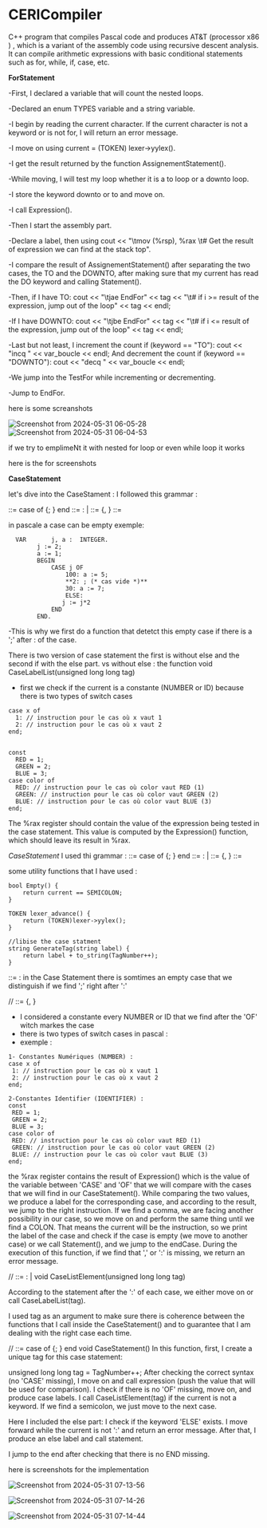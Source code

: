 # CERICompiler
C++ program that compiles Pascal code and produces AT&T (processor x86 ) , which is a variant of the assembly code using recursive descent analysis. It can compile arithmetic expressions with basic conditional statements such as for, while, if, case, etc.

**ForStatement**

-First, I declared a variable that will count the nested loops.

-Declared an enum TYPES variable and a string variable.

-I begin by reading the current character. If the current character is not a keyword or is not for, I will return an error message.

-I move on using current = (TOKEN) lexer->yylex().

-I get the result returned by the function AssignementStatement().

-While moving, I will test my loop whether it is a to loop or a downto loop.

-I store the keyword downto or to and move on.

-I call Expression().

-Then I start the assembly part.

-Declare a label, then using cout << "\tmov (%rsp), %rax \t# Get the result of expression we can find at the stack top".

-I compare the result of AssignementStatement() after separating the two cases, the TO and the DOWNTO, after making sure that my current has read the DO keyword and calling Statement().

-Then, if I have TO:
cout << "\tjae EndFor" << tag << "\t# if i >= result of the expression, jump out of the loop" << tag << endl;

-If I have DOWNTO:
cout << "\tjbe EndFor" << tag << "\t# if i <= result of the expression, jump out of the loop" << tag << endl;

-Last but not least, I increment the count if (keyword == "TO"):
cout << "incq " << var_boucle << endl;
And decrement the count if (keyword == "DOWNTO"):
cout << "decq " << var_boucle << endl;

-We jump into the TestFor while incrementing or decrementing.

-Jump to EndFor.

here is some screanshots 






![Screenshot from 2024-05-31 06-05-28](https://github.com/melissamelissa20032003/CERICompiler/assets/109720240/08fd36f7-c2ef-4504-8c66-1ffa1930e991)
![Screenshot from 2024-05-31 06-04-53](https://github.com/melissamelissa20032003/CERICompiler/assets/109720240/914e72c1-1b31-4196-afeb-c8fded0b3f14)


if we try to emplimeNt it with nested for loop or even while loop it works 

here is the for screenshots 






















__CaseStatement__

let's dive into the CaseStament :
I followed this grammar :

<case statement> ::= case <expression> of <case list element> {; <case list element> } end
<case list element> ::= <case label list> : <statement> | <empty>
<case label list> ::= <constant> {, <constant> }
<empty>::=

in pascale a  case can be empty exemple: 
```
  VAR		j, a :	INTEGER.
        j := 2;
        a := 1;
        BEGIN
            CASE j OF
                100: a := 5;
                **2: ; (* cas vide *)**
                30: a := 7;
                ELSE:
               j := j*2
            END
        END.
```
-This is why we first do a function that detetct this empty case if there is a ';' after : of the case.

There is two version of case statement the first is without else and the second if with the else part.
vs without else :
the function void CaseLabelList(unsigned long long tag)
- first we check if the current is a constante (NUMBER or ID) because there is two types of switch cases
``` 
case x of
  1: // instruction pour le cas où x vaut 1
  2: // instruction pour le cas où x vaut 2
end;


const
  RED = 1;
  GREEN = 2;
  BLUE = 3;
case color of
  RED: // instruction pour le cas où color vaut RED (1)
  GREEN: // instruction pour le cas où color vaut GREEN (2)
  BLUE: // instruction pour le cas où color vaut BLUE (3)
end;

```
The %rax register should contain the value of the expression being tested in the case statement. This value is computed by the Expression() function, which should leave its result in %rax.




*CaseStatement*
I used thi grammar : 
<case statement> ::= case <expression> of <case list element> {; <case list element> } end
<case list element> ::= <case label list> : <statement> | <empty>
<case label list> ::= <constant> {, <constant> }
<empty>::=

some utility functions that I have used :

```
bool Empty() {
    return current == SEMICOLON;
}

TOKEN lexer_advance() {
    return (TOKEN)lexer->yylex();
}

//libise the case statment 
string GenerateTag(string label) {
    return label + to_string(TagNumber++);
}

```
<empty>::= : in the Case Statement there is somtimes an empty case that we distinguish if we find ';' right after ':'

//<case label list> ::= <constant> {, <constant> }
- I considered a constante every NUMBER or ID that we find after the 'OF' witch markes the case
- there is two types of switch cases in pascal :
- exemple :

 ```
1- Constantes Numériques (NUMBER) :
case x of
  1: // instruction pour le cas où x vaut 1
  2: // instruction pour le cas où x vaut 2
end;

2-Constantes Identifier (IDENTIFIER) :
const
  RED = 1;
  GREEN = 2;
  BLUE = 3;
case color of
  RED: // instruction pour le cas où color vaut RED (1)
  GREEN: // instruction pour le cas où color vaut GREEN (2)
  BLUE: // instruction pour le cas où color vaut BLUE (3)
end;
```
the %rax register contains the result of Expression() which is the value of the variable between 'CASE' and 'OF' that we will compare with the cases that we will find in our CaseStatement(). While comparing the two values, we produce a label for the corresponding case, and according to the result, we jump to the right instruction. If we find a comma, we are facing another possibility in our case, so we move on and perform the same thing until we find a COLON. That means the current will be the instruction, so we print the label of the case and check if the case is empty (we move to another case) or we call Statement(), and we jump to the endCase. During the execution of this function, if we find that ',' or ':' is missing, we return an error message.

//<case list element> ::= <case label list> : <statement> | <empty>
void CaseListElement(unsigned long long tag)

According to the statement after the ':' of each case, we either move on or call CaseLabelList(tag).

I used tag as an argument to make sure there is coherence between the functions that I call inside the CaseStatement() and to guarantee that I am dealing with the right case each time.

//<case statement> ::= case <expression> of <case list element> {; <case list element> } end
void CaseStatement()
In this function, first, I create a unique tag for this case statement:

unsigned long long tag = TagNumber++;
After checking the correct syntax (no 'CASE' missing), I move on and call expression (push the value that will be used for comparison). I check if there is no 'OF' missing, move on, and produce case labels. I call CaseListElement(tag) if the current is not a keyword. If we find a semicolon, we just move to the next case.

Here I included the else part:
I check if the keyword 'ELSE' exists. I move forward while the current is not ':' and return an error message. After that, I produce an else label and call statement.

I jump to the end after checking that there is no END missing.



here is screenshots for the implementation 

![Screenshot from 2024-05-31 07-13-56](https://github.com/melissamelissa20032003/CERICompiler/assets/109720240/321f750b-3859-418d-961c-2cb7f8e810e9)

![Screenshot from 2024-05-31 07-14-26](https://github.com/melissamelissa20032003/CERICompiler/assets/109720240/0468cd3a-8cc4-4121-8c1a-c601ab117c7f)

![Screenshot from 2024-05-31 07-14-44](https://github.com/melissamelissa20032003/CERICompiler/assets/109720240/4c858a04-1c65-4b14-8c86-a19ac024901e)

















